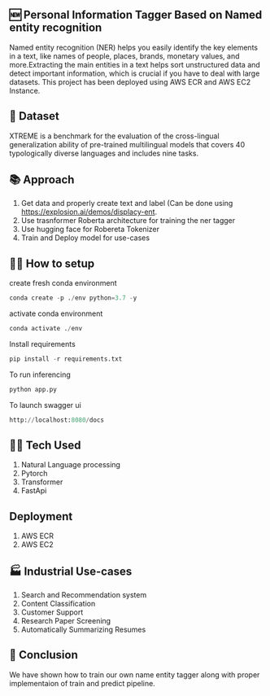 ## 🆕 Personal Information Tagger Based on Named entity recognition
Named entity recognition (NER) helps you easily identify the key elements in a text, like names of people, places, brands, monetary values, and more.Extracting the main entities in a text helps sort unstructured data and detect important information, which is crucial if you have to deal with large datasets. This project has been deployed using AWS ECR and AWS EC2 Instance.

## 💽 Dataset 
XTREME is a benchmark for the evaluation of the cross-lingual generalization ability of pre-trained multilingual models that covers 40 typologically diverse languages and includes nine tasks.

## 📚 Approach 
1. Get data and properly create text and label (Can be done using https://explosion.ai/demos/displacy-ent.
2. Use trasnformer Roberta architecture for training the ner tagger
3. Use hugging face for Robereta Tokenizer
4. Train and Deploy model for use-cases


## 🧑‍💻 How to setup

create fresh conda environment 
```python
conda create -p ./env python=3.7 -y
```
activate conda environment
```python
conda activate ./env
```
Install requirements
```python
pip install -r requirements.txt
```

To run inferencing
```python
python app.py
```

To launch swagger ui
```python
http://localhost:8080/docs
```
## 🧑‍💻 Tech Used
1. Natural Language processing
2. Pytorch 
3. Transformer 
4. FastApi 

## Deployment
1. AWS ECR
2. AWS EC2

## 🏭 Industrial Use-cases 
1. Search and Recommendation system 
2. Content Classification 
3. Customer Support 
4. Research Paper Screening 
5. Automatically Summarizing Resumes 

## 👋 Conclusion 
We have shown how to train our own name entity tagger along with proper implementaion of train and predict pipeline.
